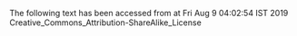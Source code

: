 The following text has been accessed from at Fri Aug 9 04:02:54 IST 2019
Creative_Commons_Attribution-ShareAlike_License
